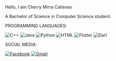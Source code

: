   Hello, I am Cherry Mirra Calisnao
  
  A Bachelor of Science in Computer Science student.
  
  


  PROGRAMMING LANGUAGES:
  
![C++](https://img.icons8.com/color/48/000000/c-plus-plus-logo.png)
![Java](https://img.icons8.com/color/48/000000/java-coffee-cup-logo.png)
![Python](https://img.icons8.com/color/48/000000/python.png)
![HTML](https://img.icons8.com/color/48/000000/html-5.png)
![Flutter](https://img.icons8.com/color/48/000000/flutter.png)
![Dart](https://img.icons8.com/color/48/000000/dart.png)
  




SOCIAL MEDIA:

[![Facebook](https://img.icons8.com/color/48/000000/facebook.png)](https://www.facebook.com/meenonose)
[![Gmail](https://img.icons8.com/color/48/000000/gmail.png)](https://mail.google.com/mail/u/0/?tab=rm&ogbl#inbox?compose=new)

